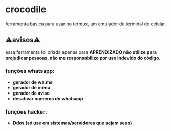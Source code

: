 # crocodile
<p>ferramenta basica para usar no termux, um emulador de terminal de celular.</p>

## ⚠️avisos⚠️
<p>essa ferramenta foi criada apenas para <b>APRENDIZADO<b> não utilize para prejudicar pessoas, não me responsabilizo por uso indevido do código.</p>

### funções whatsapp:
<ul>

<li>gerador de wa.me</li>
<li>gerador de menu</li>
<li>gerador de aviso</li>
<li>desativar numeros do whatsapp</li>

</ul>

### funções hacker:
<ul>

<li>Ddos (só use em sistemas/servidores que sejam seus)</li>

</ul>